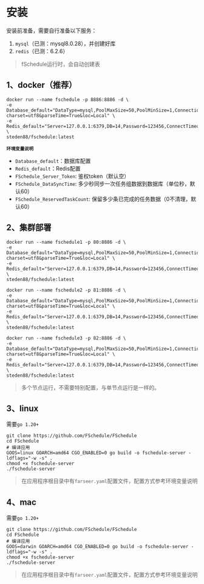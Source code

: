 # 安装
安装前准备，需要自行准备以下服务：
1. `mysql`（已测：mysql8.0.28），并创建好库
2. `redis`（已测：6.2.6）

> fSchedule运行时，会自动创建表
## 1、docker（推荐）
```shell
docker run --name fschedule -p 8886:8886 -d \
-e Database_default="DataType=mysql,PoolMaxSize=50,PoolMinSize=1,ConnectionString=root:123456@tcp(127.0.0.1:3306)/fschedule?charset=utf8&parseTime=True&loc=Local" \
-e Redis_default="Server=127.0.0.1:6379,DB=14,Password=123456,ConnectTimeout=600000,SyncTimeout=10000,ResponseTimeout=10000" \
steden88/fschedule:latest
```

**`环境变量说明`**
* `Database_default`：数据库配置
* `Redis_default`：Redis配置
* `FSchedule_Server_Token`: 鉴权token（默认空）
* `FSchedule_DataSyncTime`: 多少秒同步一次任务组数据到数据库（单位秒，默认60）
* `FSchedule_ReservedTaskCount`: 保留多少条已完成的任务数据（0不清理，默认60）

## 2、集群部署
```shell
docker run --name fschedule1 -p 80:8886 -d \
-e Database_default="DataType=mysql,PoolMaxSize=50,PoolMinSize=1,ConnectionString=root:123456@tcp(127.0.0.1:3306)/fschedule?charset=utf8&parseTime=True&loc=Local" \
-e Redis_default="Server=127.0.0.1:6379,DB=14,Password=123456,ConnectTimeout=600000,SyncTimeout=10000,ResponseTimeout=10000" \
steden88/fschedule:latest

docker run --name fschedule2 -p 81:8886 -d \
-e Database_default="DataType=mysql,PoolMaxSize=50,PoolMinSize=1,ConnectionString=root:123456@tcp(127.0.0.1:3306)/fschedule?charset=utf8&parseTime=True&loc=Local" \
-e Redis_default="Server=127.0.0.1:6379,DB=14,Password=123456,ConnectTimeout=600000,SyncTimeout=10000,ResponseTimeout=10000" \
steden88/fschedule:latest

docker run --name fschedule3 -p 82:8886 -d \
-e Database_default="DataType=mysql,PoolMaxSize=50,PoolMinSize=1,ConnectionString=root:123456@tcp(127.0.0.1:3306)/fschedule?charset=utf8&parseTime=True&loc=Local" \
-e Redis_default="Server=127.0.0.1:6379,DB=14,Password=123456,ConnectTimeout=600000,SyncTimeout=10000,ResponseTimeout=10000" \
steden88/fschedule:latest
```
> 多个节点运行，不需要特别配置，与单节点运行是一样的。

## 3、linux
需要`go 1.20+`
```shell
git clone https://github.com/FSchedule/FSchedule
cd FSchedule
# 编译应用
GOOS=linux GOARCH=amd64 CGO_ENABLED=0 go build -o fschedule-server -ldflags="-w -s" .
chmod +x fschedule-server
./fschedule-server
```

> 在应用程序根目录中有`farseer.yaml`配置文件，配置方式参考环境变量说明

## 4、mac
需要`go 1.20+`
```shell
git clone https://github.com/FSchedule/FSchedule
cd FSchedule
# 编译应用
GOOS=darwin GOARCH=amd64 CGO_ENABLED=0 go build -o fschedule-server -ldflags="-w -s" .
chmod +x fschedule-server
./fschedule-server
```
> 在应用程序根目录中有`farseer.yaml`配置文件，配置方式参考环境变量说明